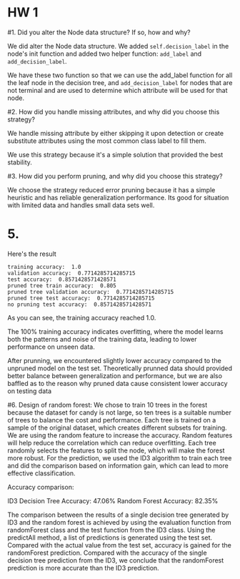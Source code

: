 # HW 1

#1. Did you alter the Node data structure? If so, how and why?

We did alter the Node data structure. We added `self.decision_label` in the node's init function and added two helper function: `add_label` and `add_decision_label`.

We have these two function so that we can use the add_label function for all the leaf node in the decision tree, and `add_decision_label` for nodes that are not terminal and are used to determine which attribute will be used for that node.

#2. How did you handle missing attributes, and why did you choose this strategy?

We handle missing attribute by either skipping it upon detection or create substitute attributes using the most common class label to fill them. 

We use this strategy because it's a simple solution that provided the best stability.

#3. How did you perform pruning, and why did you choose this strategy?

We choose the strategy reduced error pruning because it has a simple heuristic and has reliable generalization performance. Its good for situation with limited data and handles small data sets well.

# 5.

Here's the result

```
training accuracy:  1.0
validation accuracy:  0.7714285714285715
test accuracy:  0.8571428571428571
pruned tree train accuracy:  0.805
pruned tree validation accuracy:  0.7714285714285715
pruned tree test accuracy:  0.7714285714285715
no pruning test accuracy:  0.8571428571428571
```

As you can see, the training accuracy reached 1.0.

The 100% training accuracy indicates overfitting, where the model learns both the patterns and noise of the training data, leading to lower performance on unseen data.

After prunning, we encountered slightly lower accuracy compared to the unpruned model on the test set. Theoretically prunned data should provided better balance between generalization and performance, but we are also baffled as to the reason why pruned data cause consistent lower accuracy on testing data

#6. 
Design of random forest:
We chose to train 10 trees in the forest because the dataset for candy is not large, so ten trees is a suitable number of trees to balance the cost and performance.
Each tree is trained on a sample of the original dataset, which creates different subsets for training. We are using the random feature to increase the accuracy. Random features will help reduce the correlation which can reduce overfitting. Each tree randomly selects the features to split the node, which will make the forest more robust. For the prediction, we used the ID3 algorithm to train each tree and did the comparison based on information gain, which can lead to more effective classification.

Accuracy comparison:

ID3 Decision Tree Accuracy: 47.06%
Random Forest Accuracy: 82.35%

The comparison between the results of a single decision tree generated by ID3 and the random forest is achieved by using the evaluation function from randomForest class and the test function from the ID3 class. Using the predictAll method, a list of predictions is generated using the test set. Compared with the actual value from the test set, accuracy is gained for the randomForest prediction. Compared with the accuracy of the single decision tree prediction from the ID3, we conclude that the randomForest prediction is more accurate than the ID3 prediction.


